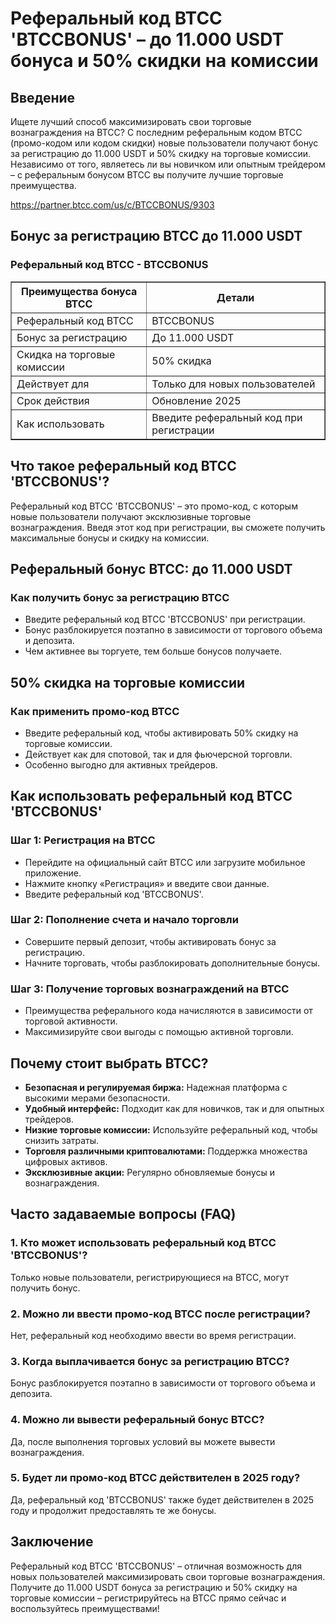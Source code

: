 <h1>Реферальный код BTCC 'BTCCBONUS' – до 11.000 USDT бонуса и 50% скидки на комиссии</h1>
<h2>Введение</h2>
<p>Ищете лучший способ максимизировать свои торговые вознаграждения на BTCC? С последним реферальным кодом BTCC (промо-кодом или кодом скидки) новые пользователи получают бонус за регистрацию до 11.000 USDT и 50% скидку на торговые комиссии. Независимо от того, являетесь ли вы новичком или опытным трейдером – с реферальным бонусом BTCC вы получите лучшие торговые преимущества.</p>
<a href="https://partner.btcc.com/us/c/BTCCBONUS/9303" target="_blank">https://partner.btcc.com/us/c/BTCCBONUS/9303</a>

<h2>Бонус за регистрацию BTCC до 11.000 USDT</h2>
<h3>Реферальный код BTCC - BTCCBONUS</h3>
<table border="1">
<tr>
<th>Преимущества бонуса BTCC</th>
<th>Детали</th>
</tr>
<tr>
<td>Реферальный код BTCC</td>
<td>BTCCBONUS</td>
</tr>
<tr>
<td>Бонус за регистрацию</td>
<td>До 11.000 USDT</td>
</tr>
<tr>
<td>Скидка на торговые комиссии</td>
<td>50% скидка</td>
</tr>
<tr>
<td>Действует для</td>
<td>Только для новых пользователей</td>
</tr>
<tr>
<td>Срок действия</td>
<td>Обновление 2025</td>
</tr>
<tr>
<td>Как использовать</td>
<td>Введите реферальный код при регистрации</td>
</tr>
</table>
<h2>Что такое реферальный код BTCC 'BTCCBONUS'?</h2>
<p>Реферальный код BTCC 'BTCCBONUS' – это промо-код, с которым новые пользователи получают эксклюзивные торговые вознаграждения. Введя этот код при регистрации, вы сможете получить максимальные бонусы и скидку на комиссии.</p>
<h2>Реферальный бонус BTCC: до 11.000 USDT</h2>
<h3>Как получить бонус за регистрацию BTCC</h3>
<ul>
<li>Введите реферальный код BTCC 'BTCCBONUS' при регистрации.</li>
<li>Бонус разблокируется поэтапно в зависимости от торгового объема и депозита.</li>
<li>Чем активнее вы торгуете, тем больше бонусов получаете.</li>
</ul>
<h2>50% скидка на торговые комиссии</h2>
<h3>Как применить промо-код BTCC</h3>
<ul>
<li>Введите реферальный код, чтобы активировать 50% скидку на торговые комиссии.</li>
<li>Действует как для спотовой, так и для фьючерсной торговли.</li>
<li>Особенно выгодно для активных трейдеров.</li>
</ul>
<h2>Как использовать реферальный код BTCC 'BTCCBONUS'</h2>
<h3>Шаг 1: Регистрация на BTCC</h3>
<ul>
<li>Перейдите на официальный сайт BTCC или загрузите мобильное приложение.</li>
<li>Нажмите кнопку «Регистрация» и введите свои данные.</li>
<li>Введите реферальный код 'BTCCBONUS'.</li>
</ul>
<h3>Шаг 2: Пополнение счета и начало торговли</h3>
<ul>
<li>Совершите первый депозит, чтобы активировать бонус за регистрацию.</li>
<li>Начните торговать, чтобы разблокировать дополнительные бонусы.</li>
</ul>
<h3>Шаг 3: Получение торговых вознаграждений на BTCC</h3>
<ul>
<li>Преимущества реферального кода начисляются в зависимости от торговой активности.</li>
<li>Максимизируйте свои выгоды с помощью активной торговли.</li>
</ul>
<h2>Почему стоит выбрать BTCC?</h2>
<ul>
<li><strong>Безопасная и регулируемая биржа:</strong> Надежная платформа с высокими мерами безопасности.</li>
<li><strong>Удобный интерфейс:</strong> Подходит как для новичков, так и для опытных трейдеров.</li>
<li><strong>Низкие торговые комиссии:</strong> Используйте реферальный код, чтобы снизить затраты.</li>
<li><strong>Торговля различными криптовалютами:</strong> Поддержка множества цифровых активов.</li>
<li><strong>Эксклюзивные акции:</strong> Регулярно обновляемые бонусы и вознаграждения.</li>
</ul>
<h2>Часто задаваемые вопросы (FAQ)</h2>
<h3>1. Кто может использовать реферальный код BTCC 'BTCCBONUS'?</h3>
<p>Только новые пользователи, регистрирующиеся на BTCC, могут получить бонус.</p>
<h3>2. Можно ли ввести промо-код BTCC после регистрации?</h3>
<p>Нет, реферальный код необходимо ввести во время регистрации.</p>
<h3>3. Когда выплачивается бонус за регистрацию BTCC?</h3>
<p>Бонус разблокируется поэтапно в зависимости от торгового объема и депозита.</p>
<h3>4. Можно ли вывести реферальный бонус BTCC?</h3>
<p>Да, после выполнения торговых условий вы можете вывести вознаграждения.</p>
<h3>5. Будет ли промо-код BTCC действителен в 2025 году?</h3>
<p>Да, реферальный код 'BTCCBONUS' также будет действителен в 2025 году и продолжит предоставлять те же бонусы.</p>
<h2>Заключение</h2>
<p>Реферальный код BTCC 'BTCCBONUS' – отличная возможность для новых пользователей максимизировать свои торговые вознаграждения. Получите до 11.000 USDT бонуса за регистрацию и 50% скидку на торговые комиссии – регистрируйтесь на BTCC прямо сейчас и воспользуйтесь преимуществами!</p>
</body>
</html>
